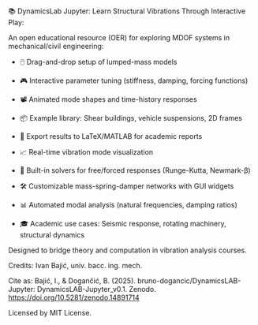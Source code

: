 📚 DynamicsLab Jupyter: Learn Structural Vibrations Through Interactive Play:

An open educational resource (OER) for exploring MDOF systems in mechanical/civil engineering:

  * 🖱️ Drag-and-drop setup of lumped-mass models

  * 🎮 Interactive parameter tuning (stiffness, damping, forcing functions)

  * 📽️ Animated mode shapes and time-history responses

  * 📦 Example library: Shear buildings, vehicle suspensions, 2D frames

  * 📝 Export results to LaTeX/MATLAB for academic reports

  * 📈 Real-time vibration mode visualization

  * 🧪 Built-in solvers for free/forced responses (Runge-Kutta, Newmark-β)

  * 🛠️ Customizable mass-spring-damper networks with GUI widgets

  * 📊 Automated modal analysis (natural frequencies, damping ratios)

  * 🎓 Academic use cases: Seismic response, rotating machinery, structural dynamics

Designed to bridge theory and computation in vibration analysis courses.

Credits: Ivan Bajić, univ. bacc. ing. mech.

Cite as: Bajić, I., & Dogančić, B. (2025). bruno-dogancic/DynamicsLAB-Jupyter: DynamicsLAB-Jupyter_v0.1. Zenodo. https://doi.org/10.5281/zenodo.14891714

Licensed by MIT License.
